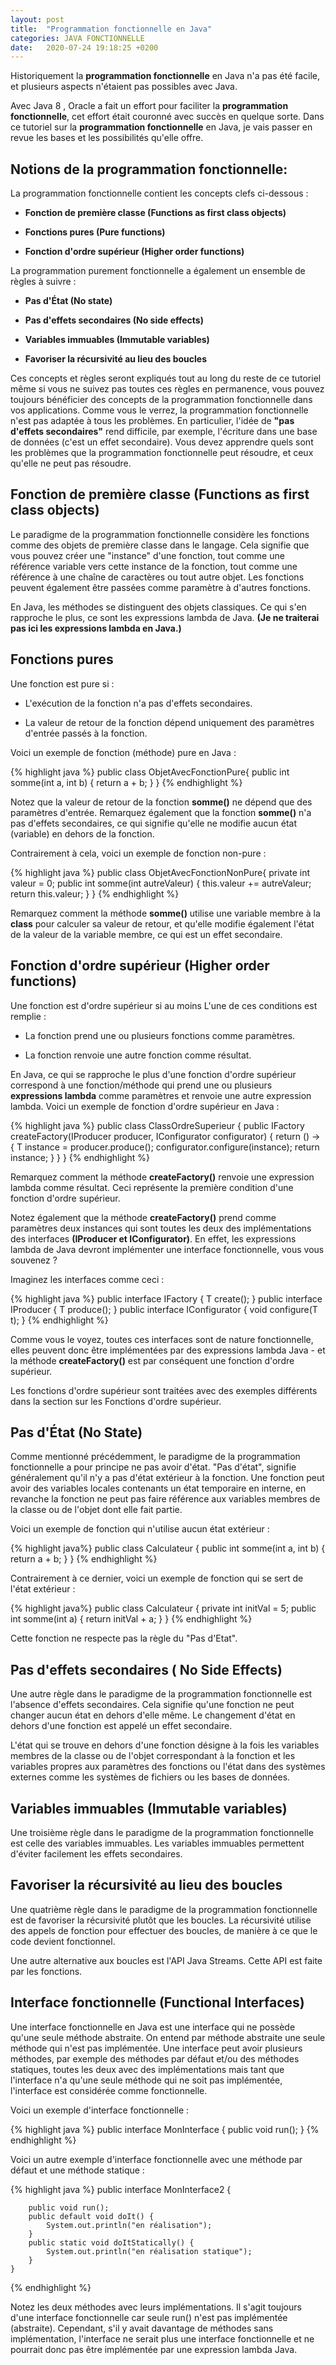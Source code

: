 ```yaml
---
layout: post
title:  "Programmation fonctionnelle en Java"
categories: JAVA FONCTIONNELLE
date:   2020-07-24 19:18:25 +0200
---
```

Historiquement la **programmation fonctionnelle** en Java n'a pas été facile, et plusieurs aspects  n'étaient pas possibles avec Java.

Avec Java 8 , Oracle a fait un effort pour faciliter la **programmation fonctionnelle**, cet effort était couronné avec succès en quelque sorte. Dans ce tutoriel sur la **programmation fonctionnelle** en Java, je vais passer en revue les bases et les possibilités qu'elle offre.

## Notions de la programmation fonctionnelle:

  
La programmation fonctionnelle contient les concepts clefs ci-dessous :

-   **Fonction de première classe (Functions as first class objects)**
    
-   **Fonctions pures (Pure functions)**
    
-   **Fonction d'ordre supérieur (Higher order functions)**
    

La programmation purement fonctionnelle a également un ensemble de règles à suivre :

-   **Pas d'État (No state)**
    
-   **Pas d'effets secondaires (No side effects)**
    
-   **Variables immuables (Immutable variables)**
    
-   **Favoriser la récursivité au lieu des boucles**
    

  

Ces concepts et règles seront expliqués tout au long du reste de ce tutoriel même si vous ne suivez pas toutes ces règles en permanence, vous pouvez toujours bénéficier des concepts de la programmation fonctionnelle dans vos applications. Comme vous le verrez, la programmation fonctionnelle n'est pas adaptée à tous les problèmes. En particulier, l'idée de **"pas d'effets secondaires"** rend difficile, par exemple, l'écriture dans une base de données (c'est un effet secondaire). Vous devez apprendre quels sont les problèmes que la programmation fonctionnelle peut résoudre, et ceux qu'elle ne peut pas résoudre.

  

## Fonction de première classe (Functions as first class objects)

  

Le paradigme de la programmation fonctionnelle considère les fonctions comme des objets de première classe dans le langage. Cela signifie que vous pouvez créer une "instance" d'une fonction, tout comme une référence variable vers cette instance de la fonction, tout comme une référence à une chaîne de caractères ou tout autre objet. Les fonctions peuvent également être passées comme paramètre à d'autres fonctions.

  

En Java, les méthodes se distinguent des objets classiques. Ce qui s'en rapproche le plus, ce sont les expressions lambda de Java. **(Je ne traiterai pas ici les expressions lambda en Java.)**

  
  
  

## Fonctions pures

  

Une fonction est pure si :

-   L'exécution de la fonction n'a pas d'effets secondaires.
    
-   La valeur de retour de la fonction dépend uniquement des paramètres d'entrée passés à la fonction.
    


Voici un exemple de fonction (méthode) pure en Java :

  
{% highlight java %}
	public class ObjetAvecFonctionPure{
		public int somme(int a, int b) {
			return a + b;
		}
	}
{% endhighlight %}

  

Notez que la valeur de retour de la fonction **somme()** ne dépend que des paramètres d'entrée. Remarquez également que la fonction **somme()** n'a pas d'effets secondaires, ce qui signifie qu'elle ne modifie aucun état (variable) en dehors de la fonction.

  

Contrairement à cela, voici un exemple de fonction non-pure :

  

{% highlight java %}
	public class ObjetAvecFonctionNonPure{
		private int valeur = 0;
		public int somme(int autreValeur) {
			this.valeur += autreValeur;
			return this.valeur;
		}
	}
{% endhighlight %}
  

Remarquez comment la méthode **somme()** utilise une variable membre à la **class** pour calculer sa valeur de retour, et qu'elle modifie également l'état de la valeur de la variable membre, ce qui est un effet secondaire.

  

## Fonction d'ordre supérieur (Higher order functions)

Une fonction est d'ordre supérieur si au moins L'une de ces conditions est remplie :

-   La fonction prend une ou plusieurs fonctions comme paramètres.
    
-   La fonction renvoie une autre fonction comme résultat.
    

En Java, ce qui se rapproche le plus d'une fonction d'ordre supérieur correspond à une fonction/méthode qui prend une ou plusieurs **expressions lambda** comme paramètres et renvoie une autre expression lambda. Voici un exemple de fonction d'ordre supérieur en Java :

  
{% highlight java %}
	public class ClassOrdreSuperieur {
		public <T> IFactory<T> createFactory(IProducer<T> producer, IConfigurator<T> configurator) {
			return () -> {
				T instance = producer.produce();
				configurator.configure(instance);
				return instance;
			}
		}
	}
{% endhighlight %}
  

Remarquez comment la méthode **createFactory()** renvoie une expression lambda comme résultat. Ceci représente la première condition d'une fonction d'ordre supérieur.

  

Notez également que la méthode **createFactory()** prend comme paramètres deux instances qui sont toutes les deux des implémentations des interfaces **(IProducer et IConfigurator)**. En effet, les expressions lambda de Java devront implémenter une interface fonctionnelle, vous vous souvenez ?

  

Imaginez les interfaces comme ceci :

  
{% highlight java %}
	public interface IFactory<T> {
		T create();
	} 
	public interface IProducer<T> {
		T produce();
	}
	public interface IConfigurator<T> {
		void configure(T t);
	}
{% endhighlight %}

  

Comme vous le voyez, toutes ces interfaces sont de nature fonctionnelle, elles peuvent donc être implémentées par des expressions lambda Java - et la méthode **createFactory()** est par conséquent une fonction d'ordre supérieur.

  

Les fonctions d'ordre supérieur sont traitées avec des exemples différents dans la section sur les Fonctions d'ordre supérieur.

  

## Pas d'État (No State)

  

Comme mentionné précédemment, le paradigme de la programmation fonctionnelle a pour principe ne pas avoir d'état. "Pas d'état", signifie généralement qu'il n'y a pas d'état extérieur à la fonction. Une fonction peut avoir des variables locales contenants un état temporaire en interne, en revanche la fonction ne peut pas faire référence aux variables membres de la classe ou de l'objet dont elle fait partie.

  

Voici un exemple de fonction qui n'utilise aucun état extérieur :

  

{% highlight java%}
	public class Calculateur {
		public int somme(int a, int b) {
			return a + b;
		}
	}
{% endhighlight %}

Contrairement à ce dernier, voici un exemple de fonction qui se sert de l'état extérieur :

{% highlight java%}
	public class Calculateur {
		private int initVal = 5;
		public int somme(int a) {
			return initVal + a;
		}
	}
{% endhighlight %}

Cette fonction ne respecte pas la règle du "Pas d'Etat".

  

## Pas d'effets secondaires ( No Side Effects)

  

Une autre règle dans le paradigme de la programmation fonctionnelle est l'absence d'effets secondaires. Cela signifie qu'une fonction ne peut changer aucun état en dehors d'elle même. Le changement d'état en dehors d'une fonction est appelé un effet secondaire.

  

L'état qui se trouve en dehors d'une fonction désigne à la fois les variables membres de la classe ou de l'objet correspondant à la fonction et les variables propres aux paramètres des fonctions ou l'état dans des systèmes externes comme les systèmes de fichiers ou les bases de données.

  

## Variables immuables (Immutable variables)

  

Une troisième règle dans le paradigme de la programmation fonctionnelle est celle des variables immuables. Les variables immuables permettent d'éviter facilement les effets secondaires.


## Favoriser la récursivité au lieu des boucles
  

Une quatrième règle dans le paradigme de la programmation fonctionnelle est de favoriser la récursivité plutôt que les boucles. La récursivité utilise des appels de fonction pour effectuer des boucles, de manière à ce que le code devient fonctionnel.

  

Une autre alternative aux boucles est l'API Java Streams. Cette API est faite par les fonctions.

  

## Interface fonctionnelle (Functional Interfaces)

  

Une interface fonctionnelle en Java est une interface qui ne possède qu'une seule méthode abstraite. On entend par méthode abstraite une seule méthode qui n'est pas implémentée. Une interface peut avoir plusieurs méthodes, par exemple des méthodes par défaut et/ou des méthodes statiques, toutes les deux avec des implémentations mais tant que l'interface n'a qu'une seule méthode qui ne soit pas implémentée, l'interface est considérée comme fonctionnelle.

  

Voici un exemple d'interface fonctionnelle :

  
{% highlight java %}
	public interface MonInterface {
		public void run();
	}
{% endhighlight %}

Voici un autre exemple d'interface fonctionnelle avec une méthode par défaut et une méthode statique :

  
{% highlight java %}
	public interface MonInterface2 {
	
		public void run();
		public default void doIt() {
			System.out.println("en réalisation");
		}
		public static void doItStatically() {
			System.out.println("en réalisation statique");
		}
	}
{% endhighlight %}

  

Notez les deux méthodes avec leurs implémentations. Il s'agit toujours d'une interface fonctionnelle car seule run() n'est pas implémentée (abstraite). Cependant, s'il y avait davantage de méthodes sans implémentation, l'interface ne serait plus une interface fonctionnelle et ne pourrait donc pas être implémentée par une expression lambda Java.